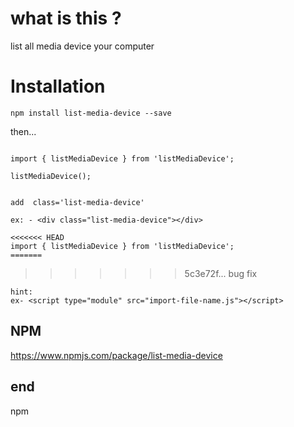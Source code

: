 # what is this ?
list all media device your computer

# Installation

`npm install list-media-device --save`

then...


```

import { listMediaDevice } from 'listMediaDevice';

listMediaDevice();


```

```
add  class='list-media-device' 

ex: - <div class="list-media-device"></div>

<<<<<<< HEAD
import { listMediaDevice } from 'listMediaDevice';
=======
```
>>>>>>> 5c3e72f... bug fix

```
hint:
ex- <script type="module" src="import-file-name.js"></script>

```

## NPM

https://www.npmjs.com/package/list-media-device

## end

npm 